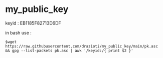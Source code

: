 # my_public_key
keyid : EB1185F82713D6DF

in bash use : 

`` $wget https://raw.githubusercontent.com/drazioti/my_public_key/main/pk.asc && gpg --list-packets pk.asc | awk '/keyid:/{ print $2 }' ``
